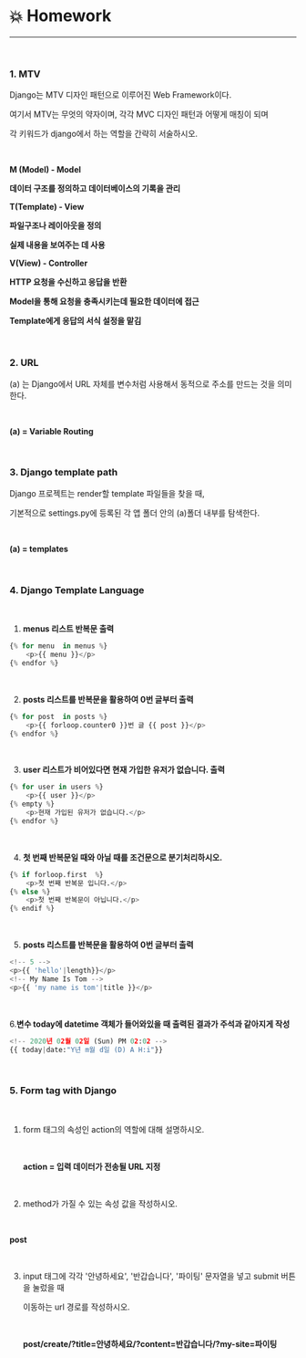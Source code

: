 # :boom: Homework

---

​																										

### 1. MTV

Django는 MTV 디자인 패턴으로 이루어진 Web Framework이다.

여기서 MTV는 무엇의 약자이며, 각각 MVC 디자인 패턴과 어떻게 매칭이 되며 

각 키워드가 django에서 하는 역할을 간략히 서술하시오.

​																			

**M (Model) - Model**

**데이터 구조를 정의하고 데이터베이스의 기록을 관리**

**T(Template) - View**

**파일구조나 레이아웃을 정의**

**실제 내용을 보여주는 데 사용**

**V(View) - Controller**

**HTTP 요청을 수신하고 응답을 반환**

**Model을 통해 요청을 충족시키는데 필요한 데이터에 접근**

**Template에게 응답의 서식 설정을 맡김**

​																		

### 2. URL

(a) 는 Django에서 URL 자체를 변수처럼 사용해서 동적으로 주소를 만드는 것을 의미한다.

​													

**(a) = Variable Routing**

​															

### 3. Django template path

Django 프로젝트는 render할 template 파일들을 찾을 때, 

기본적으로 settings.py에 등록된 각 앱 폴더 안의 (a)폴더 내부를 탐색한다.

​															

**(a) = templates**

​															

### **4. Django Template Language**

​							

1) **menus 리스트 반복문 출력**

```python
{% for menu  in menus %}
	<p>{{ menu }}</p>
{% endfor %}
```

​										

2. **posts 리스트를 반복문을 활용하여 0번 글부터 출력**

```python
{% for post  in posts %}
	<p>{{ forloop.counter0 }}번 글 {{ post }}</p>
{% endfor %}
```

​							

3. **user 리스트가 비어있다면 현재 가입한 유저가 없습니다. 출력**

```python
{% for user in users %}
	<p>{{ user }}</p>
{% empty %}
	<p>현재 가입된 유저가 없습니다.</p>
{% endfor %}
```

​									

4. **첫 번째 반복문일 때와 아닐 때를 조건문으로 분기처리하시오.**

```python
{% if forloop.first  %}
	<p>첫 번째 반복문 입니다.</p>
{% else %}
    <p>첫 번째 반복문이 아닙니다.</p>
{% endif %}
```

​													

5. **posts 리스트를 반복문을 활용하여 0번 글부터 출력**

```python
<!-- 5 -->
<p>{{ 'hello'|length}}</p>
<!-- My Name Is Tom -->
<p>{{ 'my name is tom'|title }}</p>
```

​																	

6.**변수 today에 datetime 객체가 들어와있을 때 출력된 결과가 주석과 같아지게 작성**

```python
<!-- 2020년 02월 02일 (Sun) PM 02:02 -->
{{ today|date:"Y년 m월 d일 (D) A H:i"}}
```

​																

### 5. Form tag with Django

​																																											

1) form 태그의 속성인 action의 역할에 대해 설명하시오.

   ​											

   **action = 입력 데이터가 전송될 URL 지정**

   ​													

2)  method가 가질 수 있는 속성 값을 작성하시오.

   ​															

   **post**

   ​													

3) input 태그에 각각 '안녕하세요', '반갑습니다', '파이팅' 문자열을 넣고 submit 버튼을 눌렀을 때 

   이동하는 url 경로를 작성하시오.

   ​																					

   **post/create/?title=안녕하세요/?content=반갑습니다/?my-site=파이팅**

   ​																															
